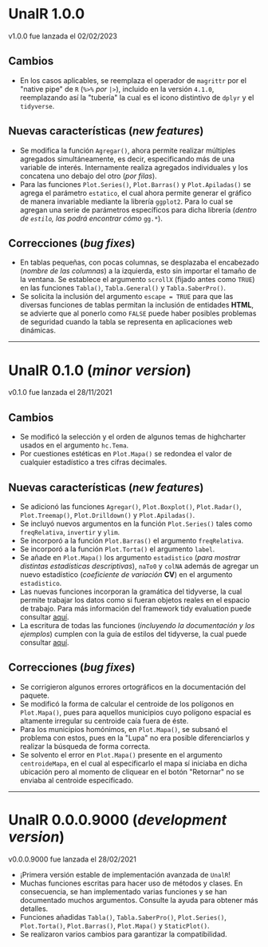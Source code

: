# UnalR 1.0.0

v1.0.0 fue lanzada el 02/02/2023

## Cambios
  * En los casos aplicables, se reemplaza el operador de `magrittr` por el "native pipe" de `R` (`%>%` *por* `|>`), incluido en la versión `4.1.0`, reemplazando así la "tubería" la cual es el icono distintivo de `dplyr` y el `tidyverse`.

## Nuevas características (*new features*)
  * Se modifica la función `Agregar()`, ahora permite realizar múltiples agregados simultáneamente, es decir, especificando más de una variable de interés. Internamente realiza agregados individuales y los concatena uno debajo del otro (*por filas*).
  * Para las funciones `Plot.Series()`, `Plot.Barras()` y `Plot.Apiladas()` se agrega el parámetro `estatico`, el cual ahora permite generar el gráfico de manera invariable mediante la librería `ggplot2`. Para lo cual se agregan una serie de parámetros específicos para dicha librería (*dentro de `estilo`, las podrá encontrar cómo* `gg.*`).


## Correcciones (*bug fixes*)
  * En tablas pequeñas, con pocas columnas, se desplazaba el encabezado (*nombre de las columnas*) a la izquierda, esto sin importar el tamaño de la ventana. Se establece el argumento `scrollX` (fijado antes como `TRUE`) en las funciones `Tabla()`, `Tabla.General()` y `Tabla.SaberPro()`.
  * Se solicita la inclusión del argumento `escape = TRUE` para que las diversas funciones de tablas permitan la inclusión de entidades **HTML**, se advierte que al ponerlo como `FALSE` puede haber posibles problemas de seguridad cuando la tabla se representa en aplicaciones web dinámicas.

___

# UnalR 0.1.0 (*minor version*)

v0.1.0 fue lanzada el 28/11/2021

## Cambios
  * Se modificó la selección y el orden de algunos temas de highcharter usados en el argumento `hc.Tema`.
  * Por cuestiones estéticas en `Plot.Mapa()` se redondea el valor de cualquier estadístico a tres cifras decimales.

## Nuevas características (*new features*)
  * Se adicionó las funciones `Agregar()`, `Plot.Boxplot()`, `Plot.Radar()`, `Plot.Treemap()`, `Plot.Drilldown()` y `Plot.Apiladas()`.
  * Se incluyó nuevos argumentos en la función `Plot.Series()` tales como `freqRelativa`, `invertir` y `ylim`.
  * Se incorporó a la función `Plot.Barras()` el argumento `freqRelativa`.
  * Se incorporó a la función `Plot.Torta()` el argumento `label`.
  * Se añade en `Plot.Mapa()` los argumento `estadistico` (*para mostrar distintas estadísticas descriptivas*), `naTo0` y `colNA` además de agregar un nuevo estadístico (*coeficiente de variación* **CV**) en el argumento `estadistico`.
  * Las nuevas funciones incorporan la gramática del tidyverse, la cual permite trabajar los datos como si fueran objetos reales en el espacio de trabajo. Para más información del framework tidy evaluation puede consultar [aquí](https://tidyeval.tidyverse.org).
  * La escritura de todas las funciones (*incluyendo la documentación y los ejemplos*) cumplen con la guía de estilos del tidyverse, la cual puede consultar [aquí](https://style.tidyverse.org).

## Correcciones (*bug fixes*)
  * Se corrigieron algunos errores ortográficos en la documentación del paquete.
  * Se modificó la forma de calcular el centroide de los polígonos en `Plot.Mapa()`, pues para aquellos municipios cuyo polígono espacial es altamente irregular su centroide caía fuera de éste.
  * Para los municipios homónimos, en `Plot.Mapa()`, se subsanó el problema con estos, pues en la "Lupa" no era posible diferenciarlos y realizar la búsqueda de forma correcta.
  * Se solvento el error en `Plot.Mapa()` presente en el argumento `centroideMapa`, en el cual al especificarlo el mapa sí iniciaba en dicha ubicación pero al momento de cliquear en el botón "Retornar" no se enviaba al centroide especificado.

___

# UnalR 0.0.0.9000 (*development version*)

v0.0.0.9000 fue lanzada el 28/02/2021

  * ¡Primera versión estable de implementación avanzada de `UnalR`!
  * Muchas funciones escritas para hacer uso de métodos y clases. En consecuencia, se han implementado varias funciones y se han documentado muchos argumentos. Consulte la ayuda para obtener más detalles.
  * Funciones añadidas `Tabla()`, `Tabla.SaberPro()`, `Plot.Series()`, `Plot.Torta()`, `Plot.Barras()`, `Plot.Mapa()` y `StaticPlot()`.
  * Se realizaron varios cambios para garantizar la compatibilidad.